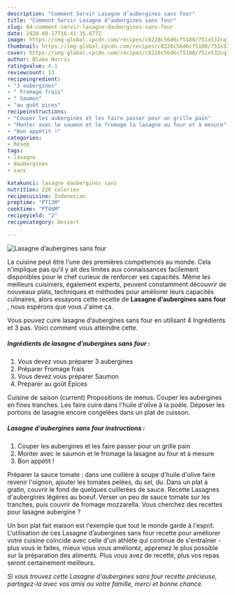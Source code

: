 ```yaml
---
description: "Comment Servir Lasagne d’aubergines sans four"
title: "Comment Servir Lasagne d’aubergines sans four"
slug: 94-comment-servir-lasagne-daubergines-sans-four
date: 2020-08-17T16:41:35.677Z
image: https://img-global.cpcdn.com/recipes/c8228c56d6cf5180/751x532cq70/lasagne-daubergines-sans-four-photo-principale-de-la-recette.jpg
thumbnail: https://img-global.cpcdn.com/recipes/c8228c56d6cf5180/751x532cq70/lasagne-daubergines-sans-four-photo-principale-de-la-recette.jpg
cover: https://img-global.cpcdn.com/recipes/c8228c56d6cf5180/751x532cq70/lasagne-daubergines-sans-four-photo-principale-de-la-recette.jpg
author: Blake Norris
ratingvalue: 4.1
reviewcount: 13
recipeingredient:
- "3 aubergines"
- " Fromage frais"
- " Saumon"
- "au goût pices"
recipeinstructions:
- "Couper les aubergines et les faire passer pour un grille pain"
- "Monter avec le saumon et le fromage la lasagne au four et à mesure"
- "Bon appétit !"
categories:
- Resep
tags:
- lasagne
- daubergines
- sans

katakunci: lasagne daubergines sans 
nutrition: 220 calories
recipecuisine: Indonesian
preptime: "PT13M"
cooktime: "PT46M"
recipeyield: "2"
recipecategory: Dessert

---
```



![Lasagne d’aubergines sans four](https://img-global.cpcdn.com/recipes/c8228c56d6cf5180/751x532cq70/lasagne-daubergines-sans-four-photo-principale-de-la-recette.jpg)

La cuisine peut être l'une des premières compétences au monde. Cela n'implique pas qu'il y ait des limites aux connaissances facilement disponibles pour le chef curieux de renforcer ses capacités. Même les meilleurs cuisiniers, également experts, peuvent constamment découvrir de nouveaux plats, techniques et méthodes pour améliorer leurs capacités culinaires, alors essayons cette recette de <strong> Lasagne d’aubergines sans four </strong>, nous espérons que vous J'aime ça.

<!--inarticleads1-->

Vous pouvez cuire lasagne d’aubergines sans four en utilisant 4 Ingrédients et 3 pas. Voici comment vous atteindre cette.

##### Ingrédients de lasagne d’aubergines sans four :

1. Vous devez vous préparer 3 aubergines
1. Préparer  Fromage frais
1. Vous devez vous préparer  Saumon
1. Préparer au goût Épices


Cuisine de saison (current) Propositions de menus. Couper les aubergines en fines tranches. Les faire cuire dans l&#39;huile d&#39;olive à la poêle. Déposer les portions de lasagne encore congelées dans un plat de cuisson. 

<!--inarticleads2-->

##### Lasagne d’aubergines sans four instructions :

1. Couper les aubergines et les faire passer pour un grille pain
1. Monter avec le saumon et le fromage la lasagne au four et à mesure
1. Bon appétit !


Préparer la sauce tomate : dans une cuillère à soupe d&#39;huile d&#39;olive faire revenir l&#39;oignon, ajouter les tomates pelées, du sel, du. Dans un plat à gratin, couvrir le fond de quelques cuillerées de sauce. Recette Lasagnes d&#39;aubergines légères au boeuf. Verser un peu de sauce tomate sur les tranches, puis couvrir de fromage mozzarella. Vous cherchez des recettes pour lasagne aubergine ? 

<!--inarticleads1-->

<p>
Un bon plat fait maison est l'exemple que tout le monde garde à l'esprit. L'utilisation de ces Lasagne d’aubergines sans four recette pour améliorer votre cuisine coïncide avec celle d'un athlète qui continue de s'entraîner - plus vous le faites, mieux vous vous améliorez, apprenez le plus possible sur la préparation des aliments. Plus vous avez de recette, plus vos repas seront certainement meilleurs.
</p>

<p>
<i>Si vous trouvez cette Lasagne d’aubergines sans four recette précieuse, partagez-la avec vos amis ou votre famille, merci et bonne chance.</i>
</p>
